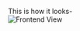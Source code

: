 This is how it looks-
<br>
![Frontend View](https://user-images.githubusercontent.com/102920795/231441653-12f6ded0-988b-4115-b2fd-cce93f7a53c3.png)
